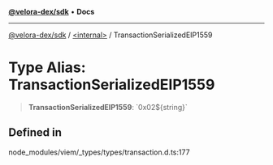 [**@velora-dex/sdk**](../../README.md) • **Docs**

***

[@velora-dex/sdk](../../globals.md) / [\<internal\>](../README.md) / TransactionSerializedEIP1559

# Type Alias: TransactionSerializedEIP1559

> **TransactionSerializedEIP1559**: \`0x02$\{string\}\`

## Defined in

node\_modules/viem/\_types/types/transaction.d.ts:177
